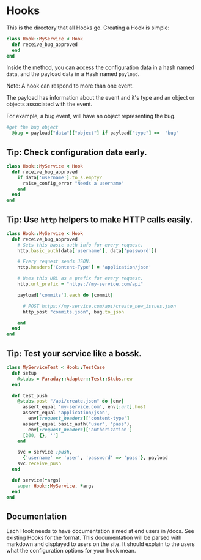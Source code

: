 # Hooks

This is the directory that all Hooks go.  Creating a Hook is
simple:

```ruby
class Hook::MyService < Hook
  def receive_bug_approved
  end
end
```

Inside the method, you can access the configuration data in a hash named
`data`, and the payload data in a Hash named `payload`.

Note: A hook can respond to more than one event.

The payload has information about the event and it's type and an object or objects associated with the event.

For example, a bug event, will have an object representing the bug.

```ruby
#get the bug object
  @bug = payload["data"]["object"] if payload["type"] ==  "bug"

```

## Tip: Check configuration data early.

```ruby
class Hook::MyService < Hook
  def receive_bug_approved
    if data['username'].to_s.empty?
      raise_config_error "Needs a username"
    end
  end
end
```

## Tip: Use `http` helpers to make HTTP calls easily.

```ruby
class Hook::MyService < Hook
  def receive_bug_approved
    # Sets this basic auth info for every request.
    http.basic_auth(data['username'], data['password'])

    # Every request sends JSON.
    http.headers['Content-Type'] = 'application/json'

    # Uses this URL as a prefix for every request.
    http.url_prefix = "https://my-service.com/api"

    payload['commits'].each do |commit|

      # POST https://my-service.com/api/create_new_issues.json
      http_post "commits.json", bug.to_json

    end
  end
end
```

## Tip: Test your service like a bossk.

```ruby
class MyServiceTest < Hook::TestCase
  def setup
    @stubs = Faraday::Adapter::Test::Stubs.new
  end

  def test_push
    @stubs.post "/api/create.json" do |env|
      assert_equal 'my-service.com', env[:url].host
      assert_equal 'application/json',
        env[:request_headers]['content-type']
      assert_equal basic_auth("user", "pass"),
        env[:request_headers]['authorization']
      [200, {}, '']
    end

    svc = service :push,
      {'username' => 'user', 'password' => 'pass'}, payload
    svc.receive_push
  end

  def service(*args)
    super Hook::MyService, *args
  end
end
```

## Documentation

Each Hook needs to have documentation aimed at end users in /docs.
See existing Hooks for the format.  This documentation will be parsed with markdown and displayed to users on the site. It should explain to the users what the configuration options for your hook mean.
